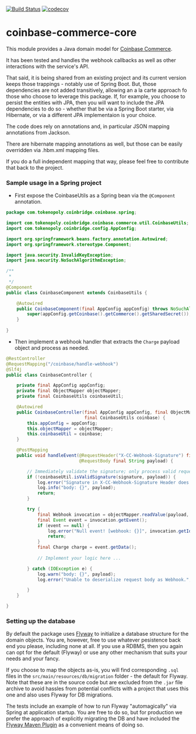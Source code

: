 [![Build Status](https://travis-ci.org/tokenopoly/coinbase-commerce-core-jpa.svg?branch=develop)](https://travis-ci.org/tokenopoly/coinbase-commerce-core-jpa)  [![codecov](https://codecov.io/gh/tokenopoly/coinbase-commerce-core-jpa/branch/develop/graph/badge.svg)](https://codecov.io/gh/tokenopoly/coinbase-commerce-core-jpa)


# coinbase-commerce-core

This module provides a Java domain model for
[Coinbase Commerce](https://commerce.coinbase.com/).

It has been tested and handles the webhook callbacks as well as other interactions with the service's API.

That said, it is being shared from an existing project and its current version keeps those trappings - notably use of Spring Boot.  But, those dependencies are not added transitively, allowing an a la carte approach fo those who choose to leverage this package.  If, for example, you choose to persist the entities with JPA, then you will want to include the JPA dependencies to do so - whether that be via a Spring Boot starter, via Hibernate, or via a different JPA implementaion is your choice. 

The code does rely on annotations and, in particular JSON mapping annotations from Jackson.

There are hibernate mapping annotations as well, but those can be easily overridden via .hbm.xml mapping files.

If you do a full independent mapping that way, please feel free to contribute that back to the project.

###  Sample usage in a Spring project

* First expose the CoinbaseUtils as a Spring bean via the `@Component` annotation.

```java
package com.tokenopoly.coinbridge.coinbase.spring;

import com.tokenopoly.coinbridge.coinbase.commerce.util.CoinbaseUtils;
import com.tokenopoly.coinbridge.config.AppConfig;

import org.springframework.beans.factory.annotation.Autowired;
import org.springframework.stereotype.Component;

import java.security.InvalidKeyException;
import java.security.NoSuchAlgorithmException;

/**
 *
 */
@Component
public class CoinbaseComponent extends CoinbaseUtils {

    @Autowired
    public CoinbaseComponent(final AppConfig appConfig) throws NoSuchAlgorithmException, InvalidKeyException {
        super(appConfig.getCoinbase().getCommerce().getSharedSecret());
    }
    
}
```

* Then implement a webhook handler that extracts the `Charge` payload object and process as needed.

```java
@RestController
@RequestMapping("/coinbase/handle-webhook")
@Slf4j
public class CoinbaseController {

    private final AppConfig appConfig;
    private final ObjectMapper objectMapper;
    private final CoinbaseUtils coinbaseUtil;

    @Autowired
    public CoinbaseController(final AppConfig appConfig, final ObjectMapper objectMapper,
                              final CoinbaseUtils coinbase) {
        this.appConfig = appConfig;
        this.objectMapper = objectMapper;
        this.coinbaseUtil = coinbase;
    }

    @PostMapping
    public void handleEvent(@RequestHeader("X-CC-Webhook-Signature") final String signature,
                            @RequestBody final String payload) {

        // Immediately validate the signature; only process valid requests.
        if (!coinbaseUtil.isValidSignature(signature, payload)) {
            log.error("Signature in X-CC-Webhook-Signature Header does not match computed signature of payload.");
            log.info("body: {}", payload);
            return;
        }

        try {
            final Webhook invocation = objectMapper.readValue(payload, Webhook.class);
            final Event event = invocation.getEvent();
            if (event == null) {
                log.error("Null event! [webhook: {}]", invocation.getId());
                return;
            }
            final Charge charge = event.getData();
            
            // Implement your logic here ...

        } catch (IOException e) {
            log.warn("body: {}", payload);
            log.error("Unable to deserialize request body as Webhook.", e);

        } 
    }

}

```

### Setting up the database

By default the package uses [Flyway](https://flywaydb.org/) to initialize a database structure for the domain objects.  You are, however, free to use whatever pesistence back end you please, including none at all.  If you use a RDBMS, then you again can opt for the default (Flyway) or use any other mechanism that suits your needs and your fancy.

If you choose to map the objects as-is, you will find corresponding `.sql` files in the `src/main/resources/db/migration` folder - the default for Flyway.  Note that these are in the source code but are excluded from the `.jar` file archive to avoid hassles from potential conflicts with a project that uses this one and also uses Flyway for DB migrations.

The tests include an example of how to run Flyway "automagically" via Spring at application startup.  You are free to do so, but for production we prefer the approach of explicitly migrating the DB and have included the [Flyway Maven Plugin](https://flywaydb.org/documentation/maven/) as a convenient means of doing so.

